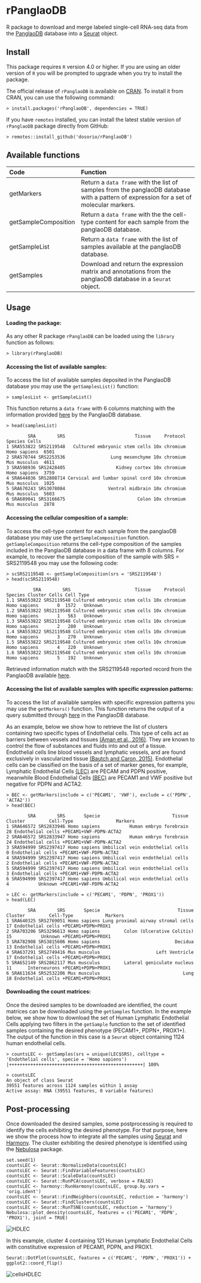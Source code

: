 rPanglaoDB 
========
R package to download and merge labeled single-cell RNA-seq data from the [PanglaoDB](https://panglaodb.se/) database into a [Seurat](https://CRAN.R-project.org/package=Seurat) object.

Install
-------
This package requires `R` version 4.0 or higher. If you are using an older version of `R` you will be prompted to upgrade when you try to install the package.

The official release of `rPanglaoDB` is available on [CRAN](https://CRAN.R-project.org/package=rPanglaoDB). To install it from CRAN, you can use the following command:
```
> install.packages('rPanglaoDB', dependencies = TRUE)
```

If you have `remotes` installed, you can install the latest stable version of `rPanglaoDB` package directly from GitHub:

```
> remotes::install_github('dosorio/rPanglaoDB')
```
Available functions
-------
| Code        | Function |
| :------------- |:-------------|
|getMarkers|	Return a `data frame` with the list of samples from the panglaoDB database with a pattern of expression for a set of molecular markers.|
|getSampleComposition| Return a `data frame` with the the cell-type content for each sample from the panglaoDB database.|
|getSampleList| Return a `data frame` with the list of samples available at the panglaoDB database.|
|getSamples| Download and return the expression matrix and annotations from the panglaoDB database in a `Seurat` object. |

Usage
-------
#### Loading the package:
As any other R package `rPanglaoDB` can be loaded using the `library` function as follows:
```
> library(rPanglaoDB)
```
#### Accessing the list of available samples:
To access the list of available samples deposited in the PanglaoDB database you may use the `getSamplesList()` function:
```
> samplesList <- getSampleList()
```
This function returns a ``data frame`` with 6 columns matching with the information provided [here](https://panglaodb.se/samples.html) by the PanglaoDB database.
```
> head(samplesList)

        SRA        SRS                          Tissue     Protocol      Species Cells
1 SRA553822 SRS2119548   Cultured embryonic stem cells 10x chromium Homo sapiens  6501
2 SRA570744 SRS2253536                 Lung mesenchyme 10x chromium Mus musculus  4611
3 SRA598936 SRS2428405                   Kidney cortex 10x chromium Homo sapiens  3759
4 SRA644036 SRS2808714 Cervical and lumbar spinal cord 10x chromium Mus musculus  1025
5 SRA670243 SRS3078084                Ventral midbrain 10x chromium Mus musculus  5603
6 SRA689041 SRS3166675                           Colon 10x chromium Mus musculus  2878
```
#### Accessing the cellular composition of a sample:
To access the cell-type content for each sample from the panglaoDB database you may use the `getSampleComposition` function. `getSampleComposition` returns the cell-type composition of the samples included in the PanglaoDB database in a data frame with 8 columns. For example, to recover the sample composition of the sample with SRS = SRS2119548 you may use the following code:
```
> scSRS2119548 <- getSampleComposition(srs = 'SRS2119548')
> head(scSRS2119548)

          SRA        SRS                        Tissue     Protocol      Species Cluster Cells Cell Type
1.1 SRA553822 SRS2119548 Cultured embryonic stem cells 10x chromium Homo sapiens       0  1572   Unknown
1.2 SRA553822 SRS2119548 Cultured embryonic stem cells 10x chromium Homo sapiens       1   563   Unknown
1.3 SRA553822 SRS2119548 Cultured embryonic stem cells 10x chromium Homo sapiens       2   280   Unknown
1.4 SRA553822 SRS2119548 Cultured embryonic stem cells 10x chromium Homo sapiens       3   270   Unknown
1.5 SRA553822 SRS2119548 Cultured embryonic stem cells 10x chromium Homo sapiens       4   220   Unknown
1.6 SRA553822 SRS2119548 Cultured embryonic stem cells 10x chromium Homo sapiens       5   192   Unknown
```
Retrieved information match with the SRS2119548 reported record from the PanglaoDB available [here](https://panglaodb.se/list_clusters_and_cell_types.html?sra=SRA553822&srs=SRS2119548).

#### Accessing the list of available samples with specific expression patterns:
To access the list of available samples with specific expression patterns you may use the `getMarkers()` function. This function returns the output of a query submitted through [here](https://panglaodb.se/search.html) in the PanglaoDB database. 

As an example, below we show how to retrieve the list of clusters containing two specific types of Endothelial cells. This type of cells act as barriers between vessels and tissues [(Aman et al., 2016)](https://www.ncbi.nlm.nih.gov/pmc/articles/PMC5504427/). They are known to control the flow of substances and fluids into and out of a tissue. Endothelial cells line blood vessels and lymphatic vessels, and are found exclusively in vascularized tissue [(Bautch and Caron, 2015)](https://www.ncbi.nlm.nih.gov/pmc/articles/PMC4355271/). Endothelial cells can be classified on the basis of a set of marker genes, for example, Lymphatic Endothelial Cells [(LEC)](https://promocell.com/product/human-dermal-lymphatic-endothelial-cells-hdlec/) are PECAM and PDPN positive, meanwhile Blood Endothelial Cells [(BEC)](https://promocell.com/product/human-dermal-blood-endothelial-cells-hdbec/) are PECAM1 and VWF positive but negative for PDPN and ACTA2. 
```
> BEC <- getMarkers(include = c('PECAM1', 'VWF'), exclude = c('PDPN', 'ACTA2'))
> head(BEC)

        SRA        SRS       Specie                           Tissue Cluster         Cell-Type                Markers
1 SRA646572 SRS2833946 Homo sapiens           Human embryo forebrain      28 Endothelial cells +PECAM1+VWF-PDPN-ACTA2
2 SRA646572 SRS2833947 Homo sapiens           Human embryo forebrain      24 Endothelial cells +PECAM1+VWF-PDPN-ACTA2
3 SRA594999 SRS2397417 Homo sapiens Umbilical vein endothelial cells       0 Endothelial cells +PECAM1+VWF-PDPN-ACTA2
4 SRA594999 SRS2397417 Homo sapiens Umbilical vein endothelial cells       2 Endothelial cells +PECAM1+VWF-PDPN-ACTA2
5 SRA594999 SRS2397417 Homo sapiens Umbilical vein endothelial cells       3 Endothelial cells +PECAM1+VWF-PDPN-ACTA2
6 SRA594999 SRS2397417 Homo sapiens Umbilical vein endothelial cells       4           Unknown +PECAM1+VWF-PDPN-ACTA2
```
```
> LEC <- getMarkers(include = c('PECAM1', 'PDPN', 'PROX1'))
> head(LEC)

        SRA        SRS       Specie                             Tissue Cluster         Cell-Type            Markers
1 SRA640325 SRS2769051 Homo sapiens Lung proximal airway stromal cells      17 Endothelial cells +PECAM1+PDPN+PROX1
2 SRA703206 SRS3296613 Homo sapiens         Colon (Ulcerative Colitis)      15           Unknown +PECAM1+PDPN+PROX1
3 SRA782908 SRS3815606 Homo sapiens                            Decidua      13 Endothelial cells +PECAM1+PDPN+PROX1
4 SRA637291 SRS2749416 Mus musculus                     Left Ventricle      17 Endothelial cells +PECAM1+PDPN+PROX1
5 SRA652149 SRS2862117 Mus musculus         Lateral geniculate nucleus      11      Interneurons +PECAM1+PDPN+PROX1
6 SRA611634 SRS2532206 Mus musculus                               Lung      18 Endothelial cells +PECAM1+PDPN+PROX1
```

#### Downloading the count matrices:
Once the desired samples to be downloaded are identified, the count matrices can be downloaded using the `getSamples` function. In the example below, we show how to download the set of Human Lymphatic Endothelial Cells applying two filters in the `getSample` function to the set of identified samples containing the desired phenotype (PECAM1+, PDPN+, PROX1+). The output of the function in this case is a `Seurat` object containing 1124 human endothelial cells. 
```
> countsLEC <- getSamples(srs = unique(LEC$SRS), celltype = 'Endothelial cells', specie = 'Homo sapiens')
|++++++++++++++++++++++++++++++++++++++++++++++++++| 100%

> countsLEC
An object of class Seurat 
39551 features across 1124 samples within 1 assay 
Active assay: RNA (39551 features, 0 variable features)
```

Post-processing
-------
Once downloaded the desired samples, some postprocessing is required to identify the cells exhibiting the desired phenotype. For that purpose, here we show the process how to integrate all the samples using [Seurat](https://CRAN.R-project.org/package=Seurat) and [Harmony](https://github.com/immunogenomics/harmony). The cluster exhibiting the desired phenotype is identified using the [Nebulosa](https://bioconductor.org/packages/Nebulosa/) package.
```
set.seed(1)
countsLEC <- Seurat::NormalizeData(countsLEC)
countsLEC <- Seurat::FindVariableFeatures(countsLEC)
countsLEC <- Seurat::ScaleData(countsLEC)
countsLEC <- Seurat::RunPCA(countsLEC, verbose = FALSE)
countsLEC <- harmony::RunHarmony(countsLEC, group.by.vars = 'orig.ident')
countsLEC <- Seurat::FindNeighbors(countsLEC, reduction = 'harmony')
countsLEC <- Seurat::FindClusters(countsLEC)
countsLEC <- Seurat::RunTSNE(countsLEC, reduction = 'harmony')
Nebulosa::plot_density(countsLEC, features = c('PECAM1', 'PDPN', 'PROX1'), joint = TRUE)
```
![HDLEC](https://raw.githubusercontent.com/dosorio/rPanglaoDB/master/inst/plots/HDLEC.png)

In this example, cluster 4 containing 121 Human Lymphatic Endothelial Cells with constitutive expression of PECAM1, PDPN, and PROX1.
```
Seurat::DotPlot(countsLEC, features = c('PECAM1', 'PDPN', 'PROX1')) + ggplot2::coord_flip()
```
![cellsHDLEC](https://raw.githubusercontent.com/dosorio/rPanglaoDB/master/inst/plots/cellsHDLEC.png)

